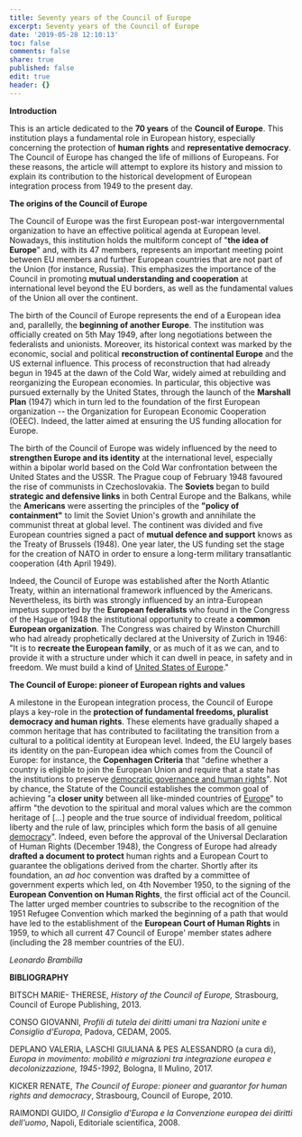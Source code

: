 ```yaml
---
title: Seventy years of the Council of Europe
excerpt: Seventy years of the Council of Europe
date: '2019-05-28 12:10:13'
toc: false
comments: false
share: true
published: false
edit: true
header: {}
---
```

**Introduction**

This is an article dedicated to the **70 years** of the **Council of Europe**. This institution plays a fundamental role in European history, especially concerning the protection of **human rights** and **representative democracy**. The Council of Europe has changed the life of millions of Europeans. For these reasons, the article will attempt to explore its history and mission to explain its contribution to the historical development of European integration process from 1949 to the present day.

**The origins of the Council of Europe**

The Council of Europe was the first European post-war intergovernmental organization to have an effective political agenda at European level. Nowadays, this institution holds the multiform concept of "**the idea of Europe**" and, with its 47 members, represents an important meeting point between EU members and further European countries that are not part of the Union (for instance, Russia). This emphasizes the importance of the Council in promoting **mutual understanding and cooperation** at international level beyond the EU borders, as well as the fundamental values of the Union all over the continent.

The birth of the Council of Europe represents the end of a European idea and, parallelly, the **beginning of another Europe**. The institution was officially created on 5th May 1949, after long negotiations between the federalists and unionists. Moreover, its historical context was marked by the economic, social and political **reconstruction of continental Europe** and the US external influence. This process of reconstruction that had already begun in 1945 at the dawn of the Cold War, widely aimed at rebuilding and reorganizing the European economies. In particular, this objective was pursued externally by the United States, through the launch of the **Marshall Plan** (1947) which in turn led to the foundation of the first European organization -- the Organization for European Economic Cooperation (OEEC). Indeed, the latter aimed at ensuring the US funding allocation for Europe.

The birth of the Council of Europe was widely influenced by the need to **strengthen Europe and its identity** at the international level, especially within a bipolar world based on the Cold War confrontation between the United States and the USSR. The Prague coup of February 1948 favoured the rise of communists in Czechoslovakia. The **Soviets** began to build **strategic and defensive links** in both Central Europe and the Balkans, while the **Americans** were asserting the principles of the **"policy of containment"** to limit the Soviet Union's growth and annihilate the communist threat at global level. The continent was divided and five European countries signed a pact of **mutual defence and support** knows as the Treaty of Brussels (1948). One year later, the US funding set the stage for the creation of NATO in order to ensure a long-term military transatlantic cooperation (4th April 1949).

Indeed, the Council of Europe was established after the North Atlantic Treaty, within an international framework influenced by the Americans. Nevertheless, its birth was strongly influenced by an intra-European impetus supported by the **European federalists** who found in the Congress of the Hague of 1948 the institutional opportunity to create a **common European organization**. The Congress was chaired by Winston Churchill who had already prophetically declared at the University of Zurich in 1946: "It is to **recreate the European family**, or as much of it as we can, and to provide it with a structure under which it can dwell in peace, in safety and in freedom. We must build a kind of [United States of Europe](https://europa.eu/european-union/sites/europaeu/files/docs/body/winston_churchill_en.pdf)."

**The Council of Europe: pioneer of European rights and values**

A milestone in the European integration process, the Council of Europe plays a key-role in the **protection of fundamental freedoms, pluralist democracy and human rights**. These elements have gradually shaped a common heritage that has contributed to facilitating the transition from a cultural to a political identity at European level. Indeed, the EU largely bases its identity on the pan-European idea which comes from the Council of Europe: for instance, the **Copenhagen Criteria** that "define whether a country is eligible to join the European Union and require that a state has the institutions to preserve [democratic governance and human rights](https://en.wikipedia.org/wiki/Copenhagen_criteria)". Not by chance, the Statute of the Council establishes the common goal of achieving "a **closer unity** between all like-minded countries of [Europe](https://rm.coe.int/1680306052)" to affirm "the devotion to the spiritual and moral values which are the common heritage of \[...] people and the true source of individual freedom, political liberty and the rule of law, principles which form the basis of all genuine [democracy](https://rm.coe.int/1680306052)". Indeed, even before the approval of the Universal Declaration of Human Rights (December 1948), the Congress of Europe had already **drafted a document to protect** human rights and a European Court to guarantee the obligations derived from the charter. Shortly after its foundation, an _ad hoc_ convention was drafted by a committee of government experts which led, on 4th November 1950, to the signing of the **European Convention on Human Rights**, the first official act of the Council. The latter urged member countries to subscribe to the recognition of the 1951 Refugee Convention which marked the beginning of a path that would have led to the establishment of the **European Court of Human Rights** in 1959, to which all current 47 Council of Europe' member states adhere (including the 28 member countries of the EU).

_Leonardo Brambilla_

**BIBLIOGRAPHY**

BITSCH MARIE- THERESE, _History of the Council of Europe,_ Strasbourg, Council of Europe Publishing, 2013.

CONSO GIOVANNI, _Profili di tutela dei diritti umani tra Nazioni unite e Consiglio d'Europa_, Padova, CEDAM, 2005.

DEPLANO VALERIA, LASCHI GIULIANA & PES ALESSANDRO (a cura di), _Europa in movimento: mobilità e migrazioni tra integrazione europea e decolonizzazione, 1945-1992,_ Bologna, Il Mulino, 2017.

KICKER RENATE, _The Council of Europe: pioneer and guarantor for human rights and democracy_, Strasbourg, Council of Europe, 2010.

RAIMONDI GUIDO, _Il Consiglio d'Europa e la Convenzione europea dei diritti dell'uomo_, Napoli, Editoriale scientifica, 2008.
